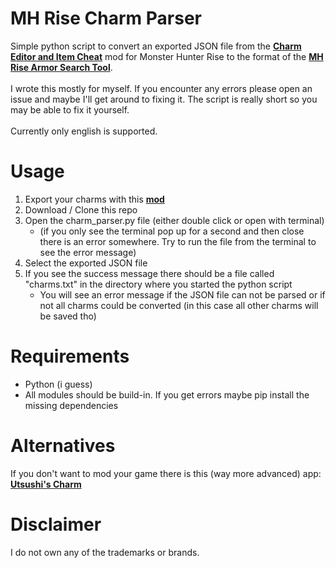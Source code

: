 # MH Rise Charm Parser
Simple python script to convert an exported JSON file from the **[Charm Editor and Item Cheat](https://www.nexusmods.com/monsterhunterrise/mods/17)** mod for Monster Hunter Rise to the format of the **[MH Rise Armor Search Tool](https://mhrise.wiki-db.com/sim/?hl=en)**. <br><br>
I wrote this mostly for myself. If you encounter any errors please open an issue and maybe I'll get around to fixing it. The script is really short so you may be able to fix it yourself. <br><br>
Currently only english is supported.


# Usage
1. Export your charms with this **[mod](https://www.nexusmods.com/monsterhunterrise/mods/17)**
2. Download / Clone this repo
3. Open the charm_parser.py file (either double click or open with terminal)
    - (if you only see the terminal pop up for a second and then close there is an error somewhere. Try to run the file from the terminal to see the error message)
4. Select the exported JSON file
5. If you see the success message there should be a file called "charms.txt" in the directory where you started the python script
    - You will see an error message if the JSON file can not be parsed or if not all charms could be converted (in this case all other charms will be saved tho) 



# Requirements
- Python (i guess)
- All modules should be build-in. If you get errors maybe pip install the missing dependencies



# Alternatives
If you don't want to mod your game there is this (way more advanced) app: **[Utsushi's Charm](https://github.com/chpoit/utsushis-charm)**



# Disclaimer
I do not own any of the trademarks or brands. 
